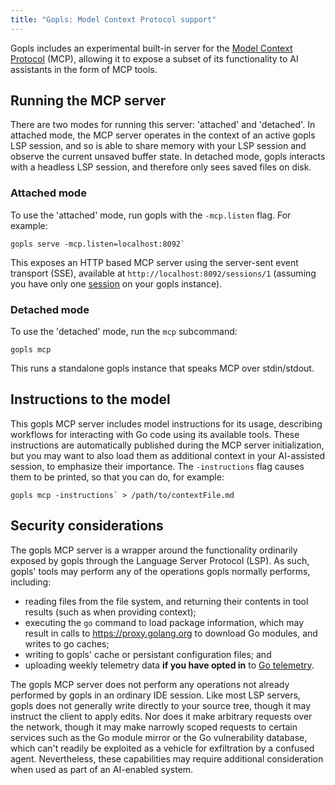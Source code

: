 ```yaml
---
title: "Gopls: Model Context Protocol support"
---
```


Gopls includes an experimental built-in server for the [Model Context
Protocol](https://modelcontextprotocol.io/introduction) (MCP), allowing it to
expose a subset of its functionality to AI assistants in the form of MCP tools.

## Running the MCP server

There are two modes for running this server: 'attached' and 'detached'. In
attached mode, the MCP server operates in the context of an active gopls LSP
session, and so is able to share memory with your LSP session and observe the
current unsaved buffer state. In detached mode, gopls interacts with a headless
LSP session, and therefore only sees saved files on disk.

### Attached mode

To use the 'attached' mode, run gopls with the `-mcp.listen` flag. For
example:

```
gopls serve -mcp.listen=localhost:8092`
```

This exposes an HTTP based MCP server using the server-sent event transport
(SSE), available at `http://localhost:8092/sessions/1` (assuming you have only
one [session](../daemon.md) on your gopls instance).

### Detached mode

To use the 'detached' mode, run the `mcp` subcommand:

```
gopls mcp
```

This runs a standalone gopls instance that speaks MCP over stdin/stdout.

## Instructions to the model

This gopls MCP server includes model instructions for its usage, describing
workflows for interacting with Go code using its available tools. These
instructions are automatically published during the MCP server initialization,
but you may want to also load them as additional context in your AI-assisted
session, to emphasize their importance. The `-instructions` flag causes them to
be printed, so that you can do, for example:

```
gopls mcp -instructions` > /path/to/contextFile.md
```

## Security considerations

The gopls MCP server is a wrapper around the functionality ordinarily exposed
by gopls through the Language Server Protocol (LSP). As such, gopls' tools
may perform any of the operations gopls normally performs, including:

- reading files from the file system, and returning their contents in tool
  results (such as when providing context);
- executing the `go` command to load package information, which may result in
  calls to https://proxy.golang.org to download Go modules, and writes to go
  caches;
- writing to gopls' cache or persistant configuration files; and
- uploading weekly telemetry data **if you have opted in** to [Go telemetry](https://go.dev/doc/telemetry).

The gopls MCP server does not perform any operations not already performed by
gopls in an ordinary IDE session. Like most LSP servers, gopls does not
generally write directly to your source tree, though it may instruct the client
to apply edits. Nor does it make arbitrary requests over the network, though it
may make narrowly scoped requests to certain services such as the Go module
mirror or the Go vulnerability database, which can't readily be exploited as a
vehicle for exfiltration by a confused agent. Nevertheless, these capabilities
may require additional consideration when used as part of an AI-enabled system.
